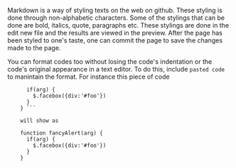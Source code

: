 Markdown is a way of styling texts on the web on github.
These styling is done through non-alphabetic characters. 
Some of the stylings that can be done are bold, italics, quote, paragraphs etc. 
These stylings are done in the edit new file and the results are viewed in the preview. 
After the page has been styled to one's taste, one can commit the page to save the changes made to the page.  

You can format codes too without losing the code's indentation
or the code's original appearance in a text editor. To do this,
include ``` pasted code ``` to manintain the format. 
For instance this piece of code 


```function fancyAlert(arg) {
      if(arg) {
        $.facebox({div:'#foo'})
      }
    } ```
    
    will show as
    
    function fancyAlert(arg) {
      if(arg) {
        $.facebox({div:'#foo'})
      }
    }
